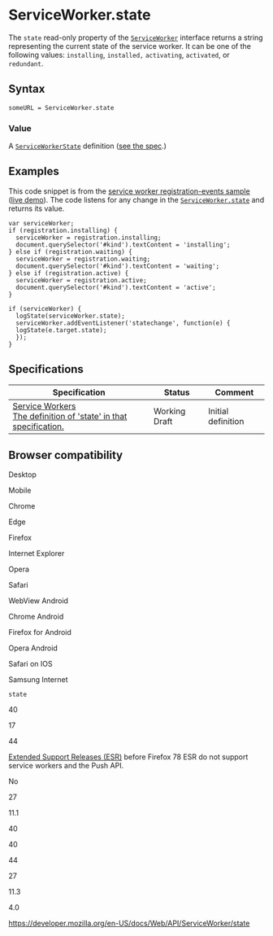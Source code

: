 ServiceWorker.state
===================

The `state` read-only property of the [`ServiceWorker`](../serviceworker) interface returns a string representing the current state of the service worker. It can be one of the following values: `installing`, `installed,` `activating`, `activated`, or `redundant`.

Syntax
------

    someURL = ServiceWorker.state

### Value

A [`ServiceWorkerState`](../serviceworkerstate) definition ([see the spec](https://slightlyoff.github.io/ServiceWorker/spec/service_worker/#service-worker-state-enum).)

Examples
--------

This code snippet is from the [service worker registration-events sample](https://github.com/GoogleChrome/samples/blob/gh-pages/service-worker/registration-events/index.html) ([live demo](https://googlechrome.github.io/samples/service-worker/registration-events/)). The code listens for any change in the [`ServiceWorker.state`](state) and returns its value.

    var serviceWorker;
    if (registration.installing) {
      serviceWorker = registration.installing;
      document.querySelector('#kind').textContent = 'installing';
    } else if (registration.waiting) {
      serviceWorker = registration.waiting;
      document.querySelector('#kind').textContent = 'waiting';
    } else if (registration.active) {
      serviceWorker = registration.active;
      document.querySelector('#kind').textContent = 'active';
    }

    if (serviceWorker) {
      logState(serviceWorker.state);
      serviceWorker.addEventListener('statechange', function(e) {
      logState(e.target.state);
      });
    }

Specifications
--------------

<table><thead><tr class="header"><th>Specification</th><th>Status</th><th>Comment</th></tr></thead><tbody><tr class="odd"><td><a href="https://w3c.github.io/ServiceWorker/#service-worker-state">Service Workers<br />
<span class="small">The definition of 'state' in that specification.</span></a></td><td><span class="spec-wd">Working Draft</span></td><td>Initial definition</td></tr></tbody></table>

Browser compatibility
---------------------

Desktop

Mobile

Chrome

Edge

Firefox

Internet Explorer

Opera

Safari

WebView Android

Chrome Android

Firefox for Android

Opera Android

Safari on IOS

Samsung Internet

`state`

40

17

44

[Extended Support Releases (ESR)](https://www.mozilla.org/en-US/firefox/organizations/) before Firefox 78 ESR do not support service workers and the Push API.

No

27

11.1

40

40

44

27

11.3

4.0

<a href="https://developer.mozilla.org/en-US/docs/Web/API/ServiceWorker/state" class="_attribution-link">https://developer.mozilla.org/en-US/docs/Web/API/ServiceWorker/state</a>
